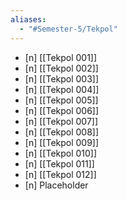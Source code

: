 ```yaml
---
aliases:
  - "#Semester-5/Tekpol"
---
```

- [n] [[Tekpol 001]]
- [n] [[Tekpol 002]]
- [n] [[Tekpol 003]]
- [n] [[Tekpol 004]]
- [n] [[Tekpol 005]]
- [n] [[Tekpol 006]]
- [n] [[Tekpol 007]]
- [n] [[Tekpol 008]]
- [n] [[Tekpol 009]] 
- [n] [[Tekpol 010]] 
- [n] [[Tekpol 011]]
- [n] [[Tekpol 012]]
- [n] Placeholder 